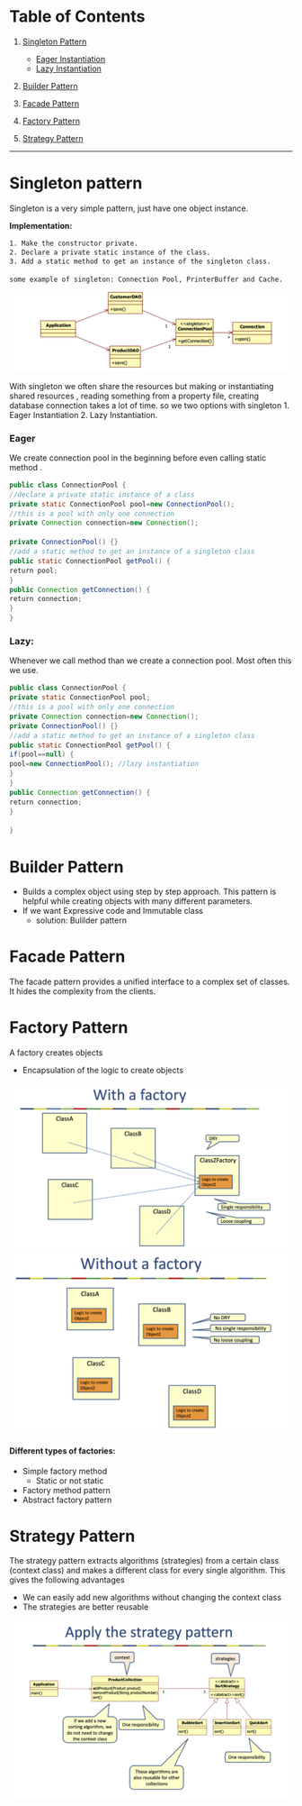 # Table of Contents

1. [Singleton Pattern](#singleton-pattern)

   - [Eager Instantiation](#eager)
   - [Lazy Instantiation](#lazy)

2. [Builder Pattern](#builder-pattern)

3. [Facade Pattern](#facade-pattern)

4. [Factory Pattern](#factory-pattern)

5. [Strategy Pattern](#strategy-pattern)

---

# Singleton pattern

Singleton is a very simple pattern, just have one object instance.

**Implementation:**

    1. Make the constructor private.
    2. Declare a private static instance of the class.
    3. Add a static method to get an instance of the singleton class.

    some example of singleton: Connection Pool, PrinterBuffer and Cache.

![](images/singleton.png)

With singleton we often share the resources but making or instantiating shared resources , reading something from a property file, creating database connection takes a lot of time. so we two options with singleton 1. Eager Instantiation 2. Lazy Instantiation.

### Eager

We create connection pool in the beginning before even calling static method .

```java
public class ConnectionPool {
​//declare a private static instance of a class
private static ConnectionPool pool=new ConnectionPool();
//this is a pool with only one connection
private Connection connection=new Connection();

private ConnectionPool() {}
//add a static method to get an instance of a singleton class
public static ConnectionPool getPool() {
​return pool;
​}
public Connection getConnection() {
​return connection;
}
}
```

### Lazy:

Whenever we call method than we create a connection pool. Most often this we use.

```java
public class ConnectionPool {
private static ConnectionPool pool;
//this is a pool with only one connection
private Connection connection=new Connection();
private ConnectionPool() {}
//add a static method to get an instance of a singleton class
public static ConnectionPool getPool() {
​if(pool==null) {
​​pool=new ConnectionPool(); //lazy instantiation
​}
​}
public Connection getConnection() {
​return connection;
}

}
```

# Builder Pattern

- Builds a complex object using step by step approach. This pattern is helpful while creating objects with many different parameters.
- If we want Expressive code and Immutable class
  - solution: Bulilder pattern

# Facade Pattern

The facade pattern provides a unified interface to a complex set of classes. It hides the complexity from the clients.

# Factory Pattern

A factory creates objects

- Encapsulation of the logic to create objects

![](images/with-factory.png)
![](images/without-factory.png)

#### Different types of factories:

- Simple factory method
  - Static or not static
- Factory method pattern
- Abstract factory pattern

# Strategy Pattern

The strategy pattern extracts algorithms (strategies) from a certain class (context class) and makes a different class for every single algorithm. This gives the following advantages

- We can easily add new algorithms without changing the context class
- The strategies are better reusable

![](images/strategy-demo.png)

